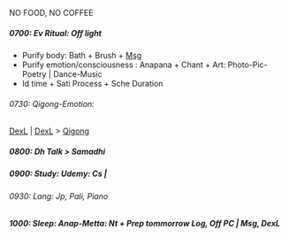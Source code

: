 NO FOOD, NO COFFEE
##### 0700: Ev Ritual: Off light
+ Purify body: Bath + Brush + [Msg](https://github.com/ThanhNguyen24590/Body/blob/main/00.Exc_Msg.md)
+ Purify emotion/consciousness : Anapana + Chant + Art: Photo-Pic-Poetry | Dance-Music
+ Id time + Sati Process + Sche Duration
###### 0730: Qigong-Emotion:
[DexL](https://github.com/ThanhNguyen24590/Body/blob/main/1.1.Exc_DexL.md) | [DexL](https://github.com/ThanhNguyen24590/Body/blob/main/1.2.Exc_Dex.md) > [Qigong](https://github.com/ThanhNguyen24590/Body/blob/main/2.1.Exc_Qi_5-Animalls.md)
##### 0800: Dh Talk > Samadhi
##### 0900: Study: Udemy: Cs | 
###### 0930: Lang: Jp, Pali, Piano
##### 1000: Sleep: Anap-Metta: Nt + Prep tommorrow Log, Off PC | Msg, DexL
